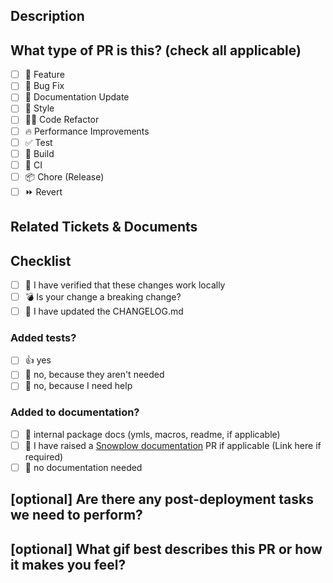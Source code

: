 <!--
If this is your first time contributing you will be asked to sign the Individual Contributor License Agreement.
If you would prefer to read this in advance of submitting your PR you can find it here https://docs.google.com/forms/d/e/1FAIpQLSd89YTDQ1XpTZbj3LpOkquV_h1Y8k9ay3iFbJsZsJrz18I23Q/viewform
-->

## Description

<!--
Please do not leave this blank
This PR [adds/removes/fixes/replaces] the [feature/bug/etc].
-->

## What type of PR is this? (check all applicable)

- [ ] 🍕 Feature
- [ ] 🐛 Bug Fix
- [ ] 📝 Documentation Update
- [ ] 🎨 Style
- [ ] 🧑‍💻 Code Refactor
- [ ] 🔥 Performance Improvements
- [ ] ✅ Test
- [ ] 🤖 Build
- [ ] 🔁 CI
- [ ] 📦 Chore (Release)
- [ ] ⏩ Revert

## Related Tickets & Documents
<!--
Please use this format link issue numbers: Fixes #123
https://docs.github.com/en/free-pro-team@latest/github/managing-your-work-on-github/linking-a-pull-request-to-an-issue#linking-a-pull-request-to-an-issue-using-a-keyword
-->

## Checklist
- [ ] 🎉 I have verified that these changes work locally
- [ ] 💣 Is your change a breaking change?
- [ ] 📖 I have updated the CHANGELOG.md
### Added tests?

- [ ] 👍 yes
- [ ] 🙅 no, because they aren't needed
- [ ] 🙋 no, because I need help

### Added to documentation?

- [ ] 📓 internal package docs (ymls, macros, readme, if applicable)
- [ ] 📕 I have raised a [Snowplow documentation](https://github.com/snowplow/documentation) PR if applicable (Link here if required)
- [ ] 🙅 no documentation needed

## [optional] Are there any post-deployment tasks we need to perform?
## [optional] What gif best describes this PR or how it makes you feel?

<!-- note: PRs with deleted sections will be marked invalid -->

<!--
  For Work In Progress Pull Requests, please use the Draft PR feature,
  see https://github.blog/2019-02-14-introducing-draft-pull-requests/ for further details.

  For a timely review/response, please avoid force-pushing additional
  commits if your PR already received reviews or comments.

  Before submitting a Pull Request, please ensure you've done the following:
  - 📖 Read the Contributing Guide: https://github.com/snowplow/<YOUR REPO HERE>/blob/main/CONTRIBUTING.md
-->

<!--
## Release Only Checklist
- [ ] I have updated the version number in all relevant places
- [ ] I have changed the release date in the CHANGELOG.md
-->
